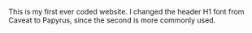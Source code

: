This is my first ever coded website.
I changed the header H1 font from Caveat to Papyrus, since the second is more commonly used.

